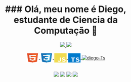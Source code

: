 <div align="center">

<h1>### Olá, meu nome é Diego, estudante de Ciencia da Computação 👋</h1>

</div>



<!--
**d1eg-00/d1eg-00** is a ✨ _special_ ✨ repository because its `README.md` (this file) appears on your GitHub profile.

Here are some ideas to get you started:

- 🔭 I’m currently working on ...
- 🌱 I’m currently learning ...
- 👯 I’m looking to collaborate on ...
- 🤔 I’m looking for help with ...
- 💬 Ask me about ...
- 📫 How to reach me: ...
- 😄 Pronouns: ...
- ⚡ Fun fact: ...
-->
<div align="center">
  <a href="https://github.com/d1eg-00"/>
  <img height="180em" src="https://github-readme-stats.vercel.app/api?username=d1eg-00&show_icons=true&theme=dark"/>
  <img height="180em" src="https://github-readme-stats.vercel.app/api/top-langs/?username=d1eg-00&theme=dracula&hide_border=false&&layout=compact"/>
 </div>
 
 <div style="display: inline_block" align="center"><br>
 <img align="center" alt="diego-HTML" height="30" width="40" src="https://raw.githubusercontent.com/devicons/devicon/master/icons/html5/html5-original.svg">
 <img align="center" alt="diego-CSS" height="30" width="40" src="https://raw.githubusercontent.com/devicons/devicon/master/icons/css3/css3-original.svg">
 <img align="center" alt="diego-Js" height="30" width="40" src="https://raw.githubusercontent.com/devicons/devicon/master/icons/javascript/javascript-plain.svg">
 <img align="center" alt="diego-Ts" height="30" width="40" src="https://raw.githubusercontent.com/devicons/devicon/master/icons/typescript/typescript-plain.svg">
 <img align="center" alt="diego-Ts" height="30" width="40" src="https://cdn.jsdelivr.net/gh/devicons/devicon/icons/php/php-original.svg" />
 </div>
 
##

<div align="center"> 
  
  <a href="https://www.instagram.com/fernandes.dieg0/" target="_blank"><img src="https://img.shields.io/badge/-Instagram-%23E4405F?style=for-the-badge&logo=instagram&logoColor=white" target="_blank"></a>
 <a href="##" target="_blank"><img src="https://img.shields.io/badge/Discord-7289DA?style=for-the-badge&logo=discord&logoColor=white" target="_blank"></a> 
  <a href = "mailto:dieego.fernandes2@gmail.com"><img src="https://img.shields.io/badge/-Gmail-%23333?style=for-the-badge&logo=gmail&logoColor=white" target="_blank"></a>
  <a href="https://www.linkedin.com/in/diego-fernandes-68271050/" target="_blank"><img src="https://img.shields.io/badge/-LinkedIn-%230077B5?style=for-the-badge&logo=linkedin&logoColor=white" target="_blank"></a> 
  
</div>


